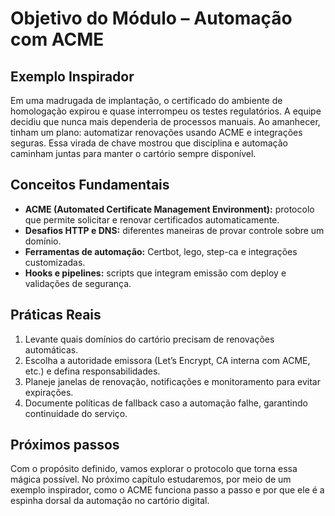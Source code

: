 # Objetivo do Módulo – Automação com ACME

## Exemplo Inspirador

Em uma madrugada de implantação, o certificado do ambiente de homologação expirou e quase interrompeu os testes regulatórios. A equipe decidiu que nunca mais dependeria de processos manuais. Ao amanhecer, tinham um plano: automatizar renovações usando ACME e integrações seguras. Essa virada de chave mostrou que disciplina e automação caminham juntas para manter o cartório sempre disponível.

## Conceitos Fundamentais

- **ACME (Automated Certificate Management Environment):** protocolo que permite solicitar e renovar certificados automaticamente.
- **Desafios HTTP e DNS:** diferentes maneiras de provar controle sobre um domínio.
- **Ferramentas de automação:** Certbot, lego, step-ca e integrações customizadas.
- **Hooks e pipelines:** scripts que integram emissão com deploy e validações de segurança.

## Práticas Reais

1. Levante quais domínios do cartório precisam de renovações automáticas.
2. Escolha a autoridade emissora (Let’s Encrypt, CA interna com ACME, etc.) e defina responsabilidades.
3. Planeje janelas de renovação, notificações e monitoramento para evitar expirações.
4. Documente políticas de fallback caso a automação falhe, garantindo continuidade do serviço.

## Próximos passos

Com o propósito definido, vamos explorar o protocolo que torna essa mágica possível. No próximo capítulo estudaremos, por meio de um exemplo inspirador, como o ACME funciona passo a passo e por que ele é a espinha dorsal da automação no cartório digital.
